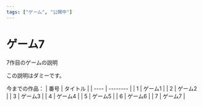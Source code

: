 ```yaml
---
tags: ["ゲーム", "公開中"]
---
```

# ゲーム7
7作目のゲームの説明

この説明はダミーです。

今までの作品：
| 番号 | タイトル |
| ---- | -------- |
|  1   | ゲーム1  |
|  2   | ゲーム2  |
|  3   | ゲーム3  |
|  4   | ゲーム4  |
|  5   | ゲーム5  |
|  6   | ゲーム6  |
|  7   | ゲーム7  |

